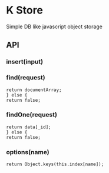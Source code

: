 # K Store
Simple DB like javascript object storage

## API

### insert(input)

### find(request)
    return documentArray;
    } else {
    return false;

### findOne(request)
    return data[_id];
    } else {
    return false;

### options(name)
    return Object.keys(this.index[name]);
